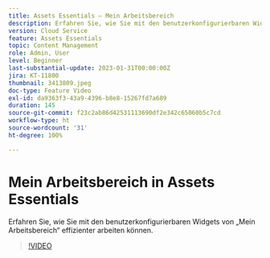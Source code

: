 ```yaml
---
title: Assets Essentials – Mein Arbeitsbereich
description: Erfahren Sie, wie Sie mit den benutzerkonfigurierbaren Widgets von „Mein Arbeitsbereich“ effizienter arbeiten.
version: Cloud Service
feature: Assets Essentials
topic: Content Management
role: Admin, User
level: Beginner
last-substantial-update: 2023-01-31T00:00:00Z
jira: KT-11800
thumbnail: 3413809.jpeg
doc-type: Feature Video
exl-id: da9363f3-43a9-4396-b8e8-15267fd7a689
duration: 145
source-git-commit: f23c2ab86d42531113690df2e342c65060b5c7cd
workflow-type: ht
source-wordcount: '31'
ht-degree: 100%

---
```


# Mein Arbeitsbereich in Assets Essentials

Erfahren Sie, wie Sie mit den benutzerkonfigurierbaren Widgets von „Mein Arbeitsbereich“ effizienter arbeiten können.

>[!VIDEO](https://video.tv.adobe.com/v/3413809?quality=12&learn=on)

